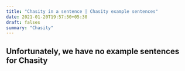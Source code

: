 ```yaml
---
title: "Chasity in a sentence | Chasity example sentences"
date: 2021-01-20T19:57:50+05:30
draft: falses
summary: "Chasity"
---
```

## Unfortunately, we have no example sentences for Chasity                 

